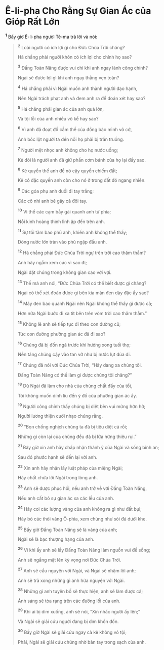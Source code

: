 # Ê-li-pha Cho Rằng Sự Gian Ác của Gióp Rất Lớn
<sup><b>1</b></sup> Bấy giờ Ê-li-pha người Tê-ma trả lời và nói:


> <sup><b>2</b></sup> Loài người có ích lợi gì cho Ðức Chúa Trời chăng?
> 
> Há chẳng phải người khôn có ích lợi cho chính họ sao?
> 
> <sup><b>3</b></sup> Ðấng Toàn Năng được vui chi khi anh ngay lành công chính?
> 
> Ngài sẽ được lợi gì khi anh ngay thẳng vẹn toàn?
> 
> <sup><b>4</b></sup> Há chẳng phải vì Ngài muốn anh thành người đạo hạnh,
> 
> Nên Ngài trách phạt anh và đem anh ra để đoán xét hay sao?
> 
> <sup><b>5</b></sup> Há chẳng phải gian ác của anh quá lớn,
> 
> Và tội lỗi của anh nhiều vô kể hay sao?
> 
> <sup><b>6</b></sup> Vì anh đã đoạt đồ cầm thế của đồng bào mình vô cớ,
> 
> Anh bóc lột người ta đến nỗi họ phải bị trần truồng.
> 
> <sup><b>7</b></sup> Người mệt nhọc anh không cho họ nước uống;
> 
> Kẻ đói lả người anh đã giữ phần cơm bánh của họ lại đấy sao.
> 
> <sup><b>8</b></sup> Kẻ quyền thế anh để nó cậy quyền chiếm đất;
> 
> Kẻ có đặc quyền anh còn cho nó ở trong đất đó ngang nhiên.
> 
> <sup><b>9</b></sup> Các góa phụ anh đuổi đi tay trắng;
> 
> Các cô nhi anh bẻ gãy cả đôi tay.
> 
> <sup><b>10</b></sup> Vì thế các cạm bẫy gài quanh anh tứ phía;
> 
> Nỗi kinh hoàng thình lình ập đến trên anh.
> 
> <sup><b>11</b></sup> Sự tối tăm bao phủ anh, khiến anh không thể thấy;
> 
> Dòng nước lớn tràn vào phủ ngập đầu anh.
> 
> <sup><b>12</b></sup> Há chẳng phải Ðức Chúa Trời ngự trên trời cao thăm thẳm?
> 
> Anh hãy ngắm xem các vì sao đi;
> 
> Ngài đặt chúng trong không gian cao vời vợi.
> 
> <sup><b>13</b></sup> Thế mà anh nói, “Ðức Chúa Trời có thể biết được gì chăng?
> 
> Ngài có thể xét đoán được gì bên kia màn đen dày đặc ấy sao?
> 
> <sup><b>14</b></sup> Mây đen bao quanh Ngài nên Ngài không thể thấy gì được cả;
> 
> Hơn nữa Ngài bước đi xa tít bên trên vòm trời cao thăm thẳm.”
> 
> <sup><b>15</b></sup> Không lẽ anh sẽ tiếp tục đi theo con đường cũ;
> 
> Tức con đường phường gian ác đã đi sao?
> 
> <sup><b>16</b></sup> Chúng đã bị đốn ngã trước khi hưởng xong tuổi thọ;
> 
> Nền tảng chúng cậy vào tan vỡ như bị nước lụt đùa đi.
> 
> <sup><b>17</b></sup> Chúng đã nói với Ðức Chúa Trời, “Hãy dang xa chúng tôi.
> 
> Ðấng Toàn Năng có thể làm gì được chúng tôi chăng?”
> 
> <sup><b>18</b></sup> Dù Ngài đã làm cho nhà của chúng chất đầy của tốt,
> 
> Tôi không muốn dính líu đến ý đồ của phường gian ác ấy.
> 
> <sup><b>19</b></sup> Người công chính thấy chúng bị diệt bèn vui mừng hớn hở;
> 
> Người lương thiện cười nhạo chúng rằng,
> 
> <sup><b>20</b></sup> “Bọn chống nghịch chúng ta đã bị tiêu diệt cả rồi;
> 
> Những gì còn lại của chúng đều đã bị lửa hừng thiêu rụi.”
> 
> <sup><b>21</b></sup> Bây giờ xin anh hãy chấp nhận thánh ý của Ngài và sống bình an;
> 
> Sau đó phước hạnh sẽ đến lại với anh.
> 
> <sup><b>22</b></sup> Xin anh hãy nhận lấy luật pháp của miệng Ngài;
> 
> Hãy chất chứa lời Ngài trong lòng anh.
> 
> <sup><b>23</b></sup> Anh sẽ được phục hồi, nếu anh trở về với Ðấng Toàn Năng,
> 
> Nếu anh cất bỏ sự gian ác xa các lều của anh.
> 
> <sup><b>24</b></sup> Hãy coi các lượng vàng của anh không ra gì như đất bụi;
> 
> Hãy bỏ các thỏi vàng Ô-phia, xem chúng như sỏi đá dưới khe.
> 
> <sup><b>25</b></sup> Bấy giờ Ðấng Toàn Năng sẽ là vàng của anh;
> 
> Ngài sẽ là bạc thượng hạng của anh.
> 
> <sup><b>26</b></sup> Vì khi ấy anh sẽ lấy Ðấng Toàn Năng làm nguồn vui để sống;
> 
> Anh sẽ ngẩng mặt lên kỳ vọng nơi Ðức Chúa Trời.
> 
> <sup><b>27</b></sup> Anh sẽ cầu nguyện với Ngài, và Ngài sẽ nhậm lời anh;
> 
> Anh sẽ trả xong những gì anh hứa nguyện với Ngài.
> 
> <sup><b>28</b></sup> Những gì anh tuyên bố sẽ thực hiện, anh sẽ làm được cả;
> 
> Ánh sáng sẽ tỏa rạng trên các đường lối của anh.
> 
> <sup><b>29</b></sup> Khi ai bị dìm xuống, anh sẽ nói, “Xin nhấc người ấy lên;”
> 
> Và Ngài sẽ giải cứu người đang bị dìm khốn đốn.
> 
> <sup><b>30</b></sup> Bấy giờ Ngài sẽ giải cứu ngay cả kẻ không vô tội;
> 
> Phải, Ngài sẽ giải cứu chúng nhờ bàn tay trong sạch của anh.
>

